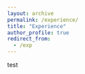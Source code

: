 ```yaml
---
layout: archive
permalink: /experience/
title: "Experience"
author_profile: true
redirect_from: 
  - /exp
---
```


test